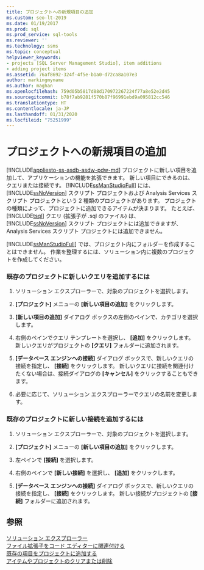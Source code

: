 ```yaml
---
title: プロジェクトへの新規項目の追加
ms.custom: seo-lt-2019
ms.date: 01/19/2017
ms.prod: sql
ms.prod_service: sql-tools
ms.reviewer: ''
ms.technology: ssms
ms.topic: conceptual
helpviewer_keywords:
- projects [SQL Server Management Studio], item additions
- adding project items
ms.assetid: 76af8692-324f-4f5e-b1a0-d72ca8a107e3
author: markingmyname
ms.author: maghan
ms.openlocfilehash: 759d05b5817d88d170972267224f77a8e52e2d45
ms.sourcegitcommit: b78f7ab9281f570b87f96991ebd9a095812cc546
ms.translationtype: HT
ms.contentlocale: ja-JP
ms.lasthandoff: 01/31/2020
ms.locfileid: "75251999"
---
```

# <a name="add-new-items-to-a-project"></a>プロジェクトへの新規項目の追加
[!INCLUDE[appliesto-ss-asdb-asdw-pdw-md](../../includes/appliesto-ss-asdb-asdw-pdw-md.md)]
プロジェクトに新しい項目を追加して、アプリケーションの機能を拡張できます。 新しい項目にできるのは、クエリまたは接続です。 [!INCLUDE[ssManStudioFull](../../includes/ssmanstudiofull-md.md)] には、 [!INCLUDE[ssNoVersion](../../includes/ssnoversion-md.md)] スクリプト プロジェクトおよび Analysis Services スクリプト プロジェクトという 2 種類のプロジェクトがあります。 プロジェクトの種類によって、プロジェクトに追加できるアイテムが決まります。 たとえば、 [!INCLUDE[tsql](../../includes/tsql-md.md)] クエリ (拡張子が .sql のファイル) は、 [!INCLUDE[ssNoVersion](../../includes/ssnoversion-md.md)] スクリプト プロジェクトには追加できますが、Analysis Services スクリプト プロジェクトには追加できません。  
  
[!INCLUDE[ssManStudioFull](../../includes/ssmanstudiofull-md.md)] では、プロジェクト内にフォルダーを作成することはできません。 作業を整理するには、ソリューション内に複数のプロジェクトを作成してください。  
  
### <a name="to-add-a-new-query-to-an-existing-project"></a>既存のプロジェクトに新しいクエリを追加するには  
  
1.  ソリューション エクスプローラーで、対象のプロジェクトを選択します。  
  
2.  **[プロジェクト]** メニューの **[新しい項目の追加]** をクリックします。  
  
3.  **[新しい項目の追加]** ダイアログ ボックスの左側のペインで、カテゴリを選択します。  
  
4.  右側のペインでクエリ テンプレートを選択し、 **[追加]** をクリックします。 新しいクエリがプロジェクトの **[クエリ]** フォルダーに追加されます。  
  
5.  **[データベース エンジンへの接続]** ダイアログ ボックスで、新しいクエリの接続を指定し、 **[接続]** をクリックします。 新しいクエリに接続を関連付けたくない場合は、接続ダイアログの **[キャンセル]** をクリックすることもできます。  
  
6.  必要に応じて、ソリューション エクスプローラーでクエリの名前を変更します。  
  
### <a name="to-add-a-new-connection-to-an-existing-project"></a>既存のプロジェクトに新しい接続を追加するには  
  
1.  ソリューション エクスプローラーで、対象のプロジェクトを選択します。  
  
2.  **[プロジェクト]** メニューの **[新しい項目の追加]** をクリックします。  
  
3.  左ペインで **[接続]** を選択します。  
  
4.  右側のペインで **[新しい接続]** を選択し、 **[追加]** をクリックします。  
  
5.  **[データベース エンジンへの接続]** ダイアログ ボックスで、新しいクエリの接続を指定し、 **[接続]** をクリックします。 新しい接続がプロジェクトの **[接続]** フォルダーに追加されます。  
  
## <a name="see-also"></a>参照  
[ソリューション エクスプローラー](../../ssms/solution/solution-explorer.md)  
[ファイル拡張子をコード エディターに関連付ける](../../relational-databases/scripting/associate-file-extensions-to-a-code-editor.md)  
[既存の項目をプロジェクトに追加する](../../ssms/solution/add-existing-items-to-a-project.md)  
[アイテムやプロジェクトのクリアまたは削除](../../ssms/solution/remove-or-delete-an-item-or-project.md)  
  
